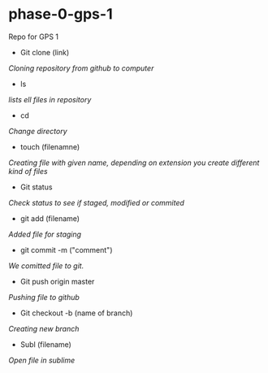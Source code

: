# phase-0-gps-1
Repo for GPS 1

* Git clone (link)

*Cloning repository from github to computer*

* ls

*lists ell files in repository*

* cd

*Change directory*

* touch (filenamne)

*Creating file with given name, depending on extension you create different kind of files*

* Git status

*Check status to see if staged, modified or commited*

* git add (filename)

*Added file for staging*

* git commit -m ("comment")

*We comitted file to git.*

* Git push origin master

*Pushing file to github*

* Git checkout -b (name of branch)

*Creating new branch*

* Subl (filename)

*Open file in sublime*
